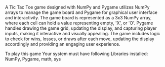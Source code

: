A Tic Tac Toe game designed with NumPy and Pygame utilizes NumPy arrays to manage the game board and Pygame for graphical user interface and interactivity. The game board is represented as a 3x3 NumPy array, where each cell can hold a value representing empty, 'X', or 'O'. Pygame handles drawing the game grid, updating the display, and capturing player inputs, making it interactive and visually appealing. The game includes logic to check for wins, losses, or draws after each move, updating the display accordingly and providing an engaging user experience.

To play this game Your system must have following Libraries installed:
NumPy,
Pygame,
math,
sys
